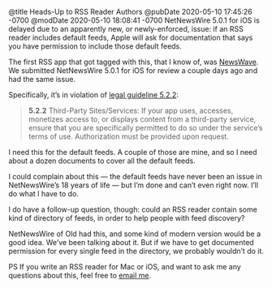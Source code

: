 @title Heads-Up to RSS Reader Authors
@pubDate 2020-05-10 17:45:26 -0700
@modDate 2020-05-10 18:08:41 -0700
NetNewsWire 5.0.1 for iOS is delayed due to an apparently new, or newly-enforced, issue: if an RSS reader includes default feeds, Apple will ask for documentation that says you have permission to include those default feeds.

The first RSS app that got tagged with this, that I know of, was [NewsWave](https://newswaveapp.com/). We submitted NetNewsWire 5.0.1 for iOS for review a couple days ago and had the same issue.

Specifically, it’s in violation of [legal guideline 5.2.2](https://developer.apple.com/app-store/review/guidelines/#legal):

> **5.2.2** Third-Party Sites/Services: If your app uses, accesses, monetizes access to, or displays content from a third-party service, ensure that you are specifically permitted to do so under the service’s terms of use. Authorization must be provided upon request.

I need this for the default feeds. A couple of those are mine, and so I need about a dozen documents to cover all the default feeds.

I could complain about this — the default feeds have never been an issue in NetNewsWire’s 18 years of life — but I’m done and can’t even right now. I’ll do what I have to do.

I do have a follow-up question, though: could an RSS reader contain some kind of directory of feeds, in order to help people with feed discovery?

NetNewsWire of Old had this, and some kind of modern version would be a good idea. We’ve been talking about it. But if we have to get documented permission for every single feed in the directory, we probably wouldn’t do it.

PS If you write an RSS reader for Mac or iOS, and want to ask me any questions about this, feel free to <a href="mailto:brent@ranchero.com">email me</a>.
